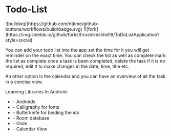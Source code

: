 # Todo-List
<html>

<head>
![buildwq](https://github.com/ntkme/github-buttons/workflows/build/badge.svg)
[![fork](https://img.shields.io/github/forks/hrushikeshhd18/ToDoListApplication?style=social)
</head>

<body>


<p>
You can add your todo list into the app set the time for it you will get reminder on the exact time. You can check the list as well as complete mark the list as complete once a task is been completed, delete the task if it is no required, edit it to make changes in the date, time, title etc. 

An other option is the calendar and you can have an overview of all the task in a concise view.
</p>


<th>
Learning Libraries In Android:
</th>

<ul>
  <li>- Androidx</li>
  <li>
- Calligraphy for fonts</li>
  <li>- Butterknife for binding the ids</li>
  <li>- Room database</li>
  <li>- Glide</li>
  <li>- Calendar View</li>





</ul>


</body>
</html>